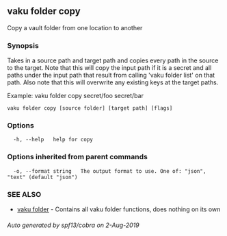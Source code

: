 ## vaku folder copy

Copy a vault folder from one location to another

### Synopsis

Takes in a source path and target path and copies every path in the source to the target.
Note that this will copy the input path if it is a secret and all paths under the input path that
result from calling 'vaku folder list' on that path. Also note that this will overwrite any existing
keys at the target paths.

Example:
  vaku folder copy secret/foo secret/bar

```
vaku folder copy [source folder] [target path] [flags]
```

### Options

```
  -h, --help   help for copy
```

### Options inherited from parent commands

```
  -o, --format string   The output format to use. One of: "json", "text" (default "json")
```

### SEE ALSO

* [vaku folder](vaku_folder.md)	 - Contains all vaku folder functions, does nothing on its own

###### Auto generated by spf13/cobra on 2-Aug-2019
